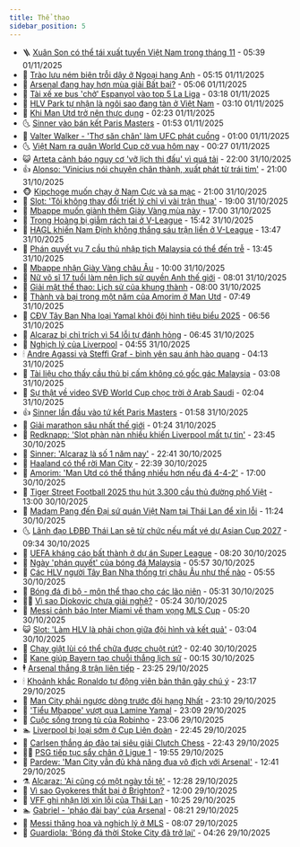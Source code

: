 ```yaml
---
title: Thể thao
sidebar_position: 5
---
```


<!-- vnexpress-the-thao:START -->
- 🪜 [Xuân Son có thể tái xuất tuyển Việt Nam trong tháng 11](https://vnexpress.net/xuan-son-co-the-tai-xuat-tuyen-viet-nam-trong-thang-11-4958660.html) - 05:39 01/11/2025
- 🦩 [Trào lưu ném biên trỗi dậy ở Ngoại hạng Anh](https://vnexpress.net/trao-luu-nem-bien-troi-day-o-ngoai-hang-anh-4958459.html) - 05:15 01/11/2025
- 🧰 [Arsenal đang hay hơn mùa giải Bất bại?](https://vnexpress.net/arsenal-dang-hay-hon-mua-giai-bat-bai-4958387.html) - 05:06 01/11/2025
- 🤗 [Tài xế xe bus &#39;chở&#39; Espanyol vào top 5 La Liga](https://vnexpress.net/tai-xe-xe-bus-cho-espanyol-vao-top-5-la-liga-4958545.html) - 03:18 01/11/2025
- 🥳 [HLV Park tự nhận là ngôi sao đang tàn ở Việt Nam](https://vnexpress.net/hlv-park-tu-nhan-la-ngoi-sao-dang-tan-o-viet-nam-4958418.html) - 03:10 01/11/2025
- 🦣 [Khi Man Utd trở nên thực dụng](https://vnexpress.net/khi-man-utd-tro-nen-thuc-dung-4958113.html) - 02:23 01/11/2025
- 🌜 [Sinner vào bán kết Paris Masters](https://vnexpress.net/sinner-vao-ban-ket-paris-masters-4958560.html) - 01:53 01/11/2025
- 🫶 [Valter Walker - &#39;Thợ săn chân&#39; làm UFC phát cuồng](https://vnexpress.net/valter-walker-tho-san-chan-lam-ufc-phat-cuong-4958452.html) - 01:00 01/11/2025
- 🌜 [Việt Nam ra quân World Cup cờ vua hôm nay](https://vnexpress.net/viet-nam-ra-quan-world-cup-co-vua-hom-nay-4958520.html) - 00:27 01/11/2025
- 😺 [Arteta cảnh báo nguy cơ &#39;vỡ lịch thi đấu&#39; vì quá tải](https://vnexpress.net/arteta-canh-bao-nguy-co-vo-lich-thi-dau-vi-qua-tai-4958499.html) - 22:00 31/10/2025
- 👍 [Alonso: &#39;Vinicius nói chuyện chân thành, xuất phát từ trái tim&#39;](https://vnexpress.net/alonso-vinicius-noi-chuyen-chan-thanh-xuat-phat-tu-trai-tim-4958492.html) - 21:00 31/10/2025
- 🐵 [Kipchoge muốn chạy ở Nam Cực và sa mạc](https://vnexpress.net/kipchoge-muon-chay-o-nam-cuc-va-sa-mac-4958434.html) - 21:00 31/10/2025
- 💫 [Slot: &#39;Tôi không thay đổi triết lý chỉ vì vài trận thua&#39;](https://vnexpress.net/slot-toi-khong-thay-doi-triet-ly-chi-vi-vai-tran-thua-4958484.html) - 19:00 31/10/2025
- 🦆 [Mbappe muốn giành thêm Giày Vàng mùa này](https://vnexpress.net/mbappe-muon-gianh-them-giay-vang-mua-nay-4958506.html) - 17:00 31/10/2025
- 🙉 [Trọng Hoàng bị giẫm rách tai ở V-League](https://vnexpress.net/trong-hoang-bi-giam-rach-tai-o-v-league-4958507.html) - 15:42 31/10/2025
- 📝 [HAGL khiến Nam Định không thắng sáu trận liền ở V-League](https://vnexpress.net/hagl-khien-nam-dinh-khong-thang-sau-tran-lien-o-v-league-4958474.html) - 13:47 31/10/2025
- 💯 [Phán quyết vụ 7 cầu thủ nhập tịch Malaysia có thể đến trễ](https://vnexpress.net/phan-quyet-vu-7-cau-thu-nhap-tich-malaysia-co-the-den-tre-4958483.html) - 13:45 31/10/2025
- 🌈 [Mbappe nhận Giày Vàng châu Âu](https://vnexpress.net/mbappe-nhan-giay-vang-chau-au-4958350.html) - 10:00 31/10/2025
- 🦩 [Nữ võ sĩ 17 tuổi làm nên lịch sử quyền Anh thế giới](https://vnexpress.net/nu-vo-si-17-tuoi-lam-nen-lich-su-quyen-anh-the-gioi-4958107.html) - 08:01 31/10/2025
- 🐲 [Giải mật thể thao: Lịch sử của khung thành](https://vnexpress.net/giai-mat-the-thao-lich-su-cua-khung-thanh-4958323.html) - 08:00 31/10/2025
- 🌁 [Thành và bại trong một năm của Amorim ở Man Utd](https://vnexpress.net/thanh-va-bai-trong-mot-nam-cua-amorim-o-man-utd-4958269.html) - 07:49 31/10/2025
- 💯 [CĐV Tây Ban Nha loại Yamal khỏi đội hình tiêu biểu 2025](https://vnexpress.net/cdv-tay-ban-nha-loai-yamal-khoi-doi-hinh-tieu-bieu-2025-4958042.html) - 06:56 31/10/2025
- 🌝 [Alcaraz bị chỉ trích vì 54 lỗi tự đánh hỏng](https://vnexpress.net/alcaraz-bi-chi-trich-vi-54-loi-tu-danh-hong-4958273.html) - 06:45 31/10/2025
- 🤖 [Nghịch lý của Liverpool](https://vnexpress.net/nghich-ly-cua-liverpool-4958239.html) - 04:55 31/10/2025
- 🕯 [Andre Agassi và Steffi Graf - bình yên sau ánh hào quang](https://vnexpress.net/andre-agassi-va-steffi-graf-binh-yen-sau-anh-hao-quang-4958029.html) - 04:13 31/10/2025
- 🧰 [Tài liệu cho thấy cầu thủ bị cấm không có gốc gác Malaysia](https://vnexpress.net/tai-lieu-cho-thay-cau-thu-bi-cam-khong-co-goc-gac-malaysia-4958139.html) - 03:08 31/10/2025
- 🥳 [Sự thật về video SVĐ World Cup chọc trời ở Arab Saudi](https://vnexpress.net/su-that-ve-video-svd-world-cup-choc-troi-o-arab-saudi-4958067.html) - 02:04 31/10/2025
- 👍 [Sinner lần đầu vào tứ kết Paris Masters](https://vnexpress.net/sinner-lan-dau-vao-tu-ket-paris-masters-4958101.html) - 01:58 31/10/2025
- 💪 [Giải marathon sâu nhất thế giới](https://vnexpress.net/giai-marathon-sau-nhat-the-gioi-4957962.html) - 01:24 31/10/2025
- 👹 [Redknapp: &#39;Slot phàn nàn nhiều khiến Liverpool mất tự tin&#39;](https://vnexpress.net/redknapp-slot-phan-nan-nhieu-khien-liverpool-mat-tu-tin-4958020.html) - 23:45 30/10/2025
- 🧰 [Sinner: &#39;Alcaraz là số 1 năm nay&#39;](https://vnexpress.net/sinner-alcaraz-la-so-1-nam-nay-4957979.html) - 22:41 30/10/2025
- 🚀 [Haaland có thể rời Man City](https://vnexpress.net/haaland-co-the-roi-man-city-4958038.html) - 22:39 30/10/2025
- 🎃 [Amorim: &#39;Man Utd có thể thắng nhiều hơn nếu đá 4-4-2&#39;](https://vnexpress.net/amorim-man-utd-co-the-thang-nhieu-hon-neu-da-4-4-2-4958035.html) - 17:00 30/10/2025
- 🧰 [Tiger Street Football 2025 thu hút 3.300 cầu thủ đường phố Việt](https://vnexpress.net/tiger-street-football-2025-thu-hut-3-300-cau-thu-duong-pho-viet-4956606.html) - 13:00 30/10/2025
- 👀 [Madam Pang đến Đại sứ quán Việt Nam tại Thái Lan để xin lỗi](https://vnexpress.net/madam-pang-den-dai-su-quan-viet-nam-tai-thai-lan-de-xin-loi-4957975.html) - 11:24 30/10/2025
- 🌜 [Lãnh đạo LĐBĐ Thái Lan sẽ từ chức nếu mất vé dự Asian Cup 2027](https://vnexpress.net/lanh-dao-ldbd-thai-lan-se-tu-chuc-neu-mat-ve-du-asian-cup-2027-4957931.html) - 09:34 30/10/2025
- 🫶 [UEFA kháng cáo bất thành ở dự án Super League](https://vnexpress.net/uefa-khang-cao-bat-thanh-o-du-an-super-league-4956276.html) - 08:20 30/10/2025
- 🦄 [Ngày &#39;phán quyết&#39; của bóng đá Malaysia](https://vnexpress.net/ngay-phan-quyet-cua-bong-da-malaysia-4957814.html) - 05:57 30/10/2025
- 🥳 [Các HLV người Tây Ban Nha thống trị châu Âu như thế nào](https://vnexpress.net/cac-hlv-nguoi-tay-ban-nha-thong-tri-chau-au-nhu-the-nao-4957815.html) - 05:55 30/10/2025
- 🐲 [Bóng đá đi bộ - môn thể thao cho các lão niên](https://vnexpress.net/bong-da-di-bo-mon-the-thao-cho-cac-lao-nien-4957554.html) - 05:31 30/10/2025
- 🧑‍🏫 [Vì sao Djokovic chưa giải nghệ?](https://vnexpress.net/vi-sao-djokovic-chua-giai-nghe-4957792.html) - 05:24 30/10/2025
- 🤔 [Messi cảnh báo Inter Miami về tham vọng MLS Cup](https://vnexpress.net/messi-canh-bao-inter-miami-ve-tham-vong-mls-cup-4957750.html) - 05:20 30/10/2025
- 😺 [Slot: &#39;Làm HLV là phải chọn giữa đội hình và kết quả&#39;](https://vnexpress.net/slot-lam-hlv-la-phai-chon-giua-doi-hinh-va-ket-qua-4957705.html) - 03:04 30/10/2025
- 💪 [Chạy giật lùi có thể chữa được chuột rút?](https://vnexpress.net/chay-giat-lui-co-the-chua-duoc-chuot-rut-4957559.html) - 02:40 30/10/2025
- 💼 [Kane giúp Bayern tạo chuỗi thắng lịch sử](https://vnexpress.net/kane-giup-bayern-tao-chuoi-thang-lich-su-4957599.html) - 00:15 30/10/2025
- 🕴 [Arsenal thắng 8 trận liên tiếp](https://vnexpress.net/arsenal-thang-8-tran-lien-tiep-4957589.html) - 23:25 29/10/2025
- 🕯 [Khoảnh khắc Ronaldo tự động viên bản thân gây chú ý](https://vnexpress.net/khoanh-khac-ronaldo-tu-dong-vien-ban-than-gay-chu-y-4957536.html) - 23:17 29/10/2025
- 📝 [Man City phải ngược dòng trước đội hạng Nhất](https://vnexpress.net/man-city-phai-nguoc-dong-truoc-doi-hang-nhat-4957584.html) - 23:10 29/10/2025
- 🧐 [&#39;Tiểu Mbappe&#39; vượt qua Lamine Yamal](https://vnexpress.net/tieu-mbappe-vuot-qua-lamine-yamal-4957469.html) - 23:09 29/10/2025
- 🙉 [Cuộc sống trong tù của Robinho](https://vnexpress.net/cuoc-song-trong-tu-cua-robinho-4957465.html) - 23:06 29/10/2025
- 🏊 [Liverpool bị loại sớm ở Cup Liên đoàn](https://vnexpress.net/liverpool-bi-loai-som-o-cup-lien-doan-4957585.html) - 22:45 29/10/2025
- 🌊 [Carlsen thắng áp đảo tại siêu giải Clutch Chess](https://vnexpress.net/carlsen-thang-ap-dao-tai-sieu-giai-clutch-chess-4957583.html) - 22:43 29/10/2025
- 👨‍🏫 [PSG tiếp tục sẩy chân ở Ligue 1](https://vnexpress.net/psg-tiep-tuc-say-chan-o-ligue-1-4957582.html) - 19:55 29/10/2025
- 🥷 [Pardew: &#39;Man City vẫn đủ khả năng đua vô địch với Arsenal&#39;](https://vnexpress.net/pardew-man-city-van-du-kha-nang-dua-vo-dich-voi-arsenal-4957088.html) - 12:41 29/10/2025
- ⚗️ [Alcaraz: &#39;Ai cũng có một ngày tồi tệ&#39;](https://vnexpress.net/alcaraz-ai-cung-co-mot-ngay-toi-te-4957501.html) - 12:28 29/10/2025
- 🌮 [Vì sao Gyokeres thất bại ở Brighton?](https://vnexpress.net/vi-sao-gyokeres-that-bai-o-brighton-4957273.html) - 12:00 29/10/2025
- 🤩 [VFF ghi nhận lời xin lỗi của Thái Lan](https://vnexpress.net/vff-ghi-nhan-loi-xin-loi-cua-thai-lan-4957433.html) - 10:25 29/10/2025
- 🏊 [Gabriel - &#39;pháo đài bay&#39; của Arsenal](https://vnexpress.net/gabriel-phao-dai-bay-cua-arsenal-4957411.html) - 08:21 29/10/2025
- 🐎 [Messi thăng hoa và nghịch lý ở MLS](https://vnexpress.net/messi-thang-hoa-va-nghich-ly-o-mls-4957386.html) - 08:07 29/10/2025
- 💫 [Guardiola: &#39;Bóng đá thời Stoke City đã trở lại&#39;](https://vnexpress.net/guardiola-bong-da-thoi-stoke-city-da-tro-lai-4957223.html) - 04:26 29/10/2025<!-- vnexpress-the-thao:END -->
